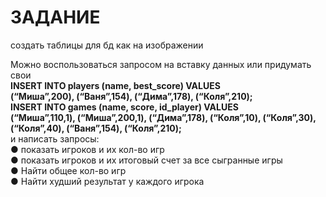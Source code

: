 <h1>ЗАДАНИЕ</h1>



создать таблицы для бд как на изображении<br>

Можно воспользоваться запросом на вставку данных или придумать свои<br>
<b>INSERT INTO players (name, best_score) VALUES<br> 
(“Миша”,200),
(“Ваня”,154),
(“Дима”,178),
(“Коля”,210);<br>
INSERT INTO games (name, score, id_player) VALUES <br>
(“Миша”,110,1),
(“Миша”,200,1),
(“Дима”,178),
(“Коля”,10),
(“Коля”,30), 
(“Коля”,40),
(“Ваня”,154),
(“Коля”,210);<br></b>
и написать запросы:<br>
●	показать игроков и их кол-во игр<br>
●	показать игроков и их итоговый счет за все сыгранные игры<br>
●	Найти общее кол-во игр<br>
●	Найти худший результат у каждого игрока<br>
